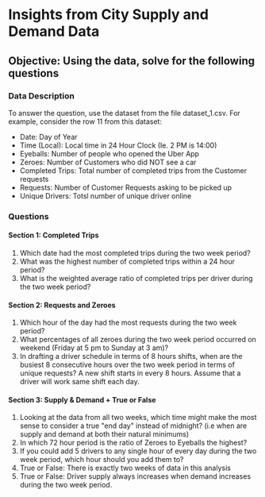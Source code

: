 # Insights from City Supply and Demand Data

## Objective:  Using the data, solve for the following questions

### Data Description

To answer the question, use the dataset from the file dataset_1.csv. For example, consider the row 11 from this dataset:

+ Date: Day of Year
+ Time (Local): Local time in 24 Hour Clock (Ie. 2 PM is 14:00)
+ Eyeballs: Number of people who opened the Uber App
+ Zeroes: Number of Customers who did NOT see a car
+ Completed Trips: Total number of completed trips from the Customer requests
+ Requests: Number of Customer Requests asking to be picked up
+ Unique Drivers: Totsl number of unique driver online

### Questions

#### Section 1: Completed Trips

1. Which date had the most completed trips during the two week period?
2. What was the highest number of completed trips within a 24 hour period?
3. What is the weighted average ratio of completed trips per driver during the two week period?

#### Section 2: Requests and Zeroes
1. Which hour of the day had the most requests during the two week period?
2. What percentages of all zeroes during the two week period occurred on weekend (Friday at 5 pm to Sunday at 3 am)? 
3. In drafting a driver schedule in terms of 8 hours shifts, when are the busiest 8 consecutive hours over the two week period in terms of unique requests? A new shift          starts in every 8 hours. Assume that a driver will work same shift each day.

#### Section 3: Supply & Demand + True or False
1. Looking at the data from all two weeks, which time might make the most sense to consider a true "end day" instead of midnight? (i.e when are supply and demand at both        their natural minimums)
2. In which 72 hour period is the ratio of Zeroes to Eyeballs the highest?
3. If you could add 5 drivers to any single hour of every day during the two week period, which hour should you add them to? 
4. True or False: There is exactly two weeks of data in this analysis
5. True or False: Driver supply always increases when demand increases during the two week period.
